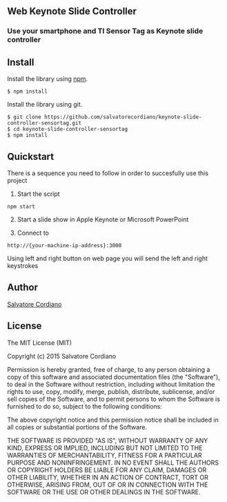 ## Web Keynote Slide Controller
### Use your smartphone and TI Sensor Tag as Keynote slide controller

## Install

Install the library using [npm](http://npmjs.org/).

```
$ npm install
```

Install the library using git.

```
$ git clone https://github.com/salvatorecordiano/keynote-slide-controller-sensortag.git
$ cd keynote-slide-controller-sensortag
$ npm install
```

## Quickstart

There is a sequence you need to follow in order to succesfully use this project

1) Start the script 

```
npm start 
```

2) Start a slide show in Apple Keynote or Microsoft PowerPoint

3) Connect to 

```
http://{your-machine-ip-address}:3000
```

Using left and right button on web page you will send the left and right keystrokes

## Author

[Salvatore Cordiano](http://twitter.com/parallelit)

## License

The MIT License (MIT)

Copyright (c) 2015 Salvatore Cordiano

Permission is hereby granted, free of charge, to any person obtaining a copy
of this software and associated documentation files (the "Software"), to deal
in the Software without restriction, including without limitation the rights
to use, copy, modify, merge, publish, distribute, sublicense, and/or sell
copies of the Software, and to permit persons to whom the Software is
furnished to do so, subject to the following conditions:

The above copyright notice and this permission notice shall be included in all
copies or substantial portions of the Software.

THE SOFTWARE IS PROVIDED "AS IS", WITHOUT WARRANTY OF ANY KIND, EXPRESS OR
IMPLIED, INCLUDING BUT NOT LIMITED TO THE WARRANTIES OF MERCHANTABILITY,
FITNESS FOR A PARTICULAR PURPOSE AND NONINFRINGEMENT. IN NO EVENT SHALL THE
AUTHORS OR COPYRIGHT HOLDERS BE LIABLE FOR ANY CLAIM, DAMAGES OR OTHER
LIABILITY, WHETHER IN AN ACTION OF CONTRACT, TORT OR OTHERWISE, ARISING FROM,
OUT OF OR IN CONNECTION WITH THE SOFTWARE OR THE USE OR OTHER DEALINGS IN THE
SOFTWARE.